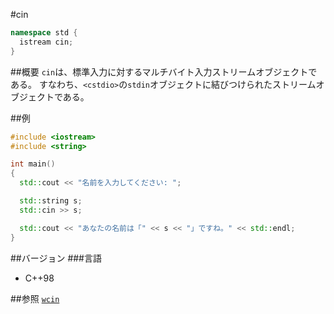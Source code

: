 #cin
```cpp
namespace std {
  istream cin;
}
```

##概要
`cin`は、標準入力に対するマルチバイト入力ストリームオブジェクトである。
すなわち、`<cstdio>`の`stdin`オブジェクトに結びつけられたストリームオブジェクトである。

##例
```cpp
#include <iostream>
#include <string>

int main()
{
  std::cout << "名前を入力してください: ";

  std::string s;
  std::cin >> s;

  std::cout << "あなたの名前は「" << s << "」ですね。" << std::endl;
}
```

##バージョン
###言語
- C++98

##参照
[`wcin`](./wcin.md)

